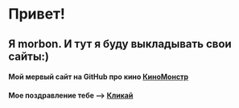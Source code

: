 

# Привет! #

## Я morbon. И тут я буду выкладывать свои  сайты:)

#### Мой  мервый сайт  на GitHub про кино [КиноМонстр](https://morbon.github.io/kinomonster/index.html)
#### Мое поздравление тебе --> [Кликай](https://morbon.github.io/pozdravlenie/)
